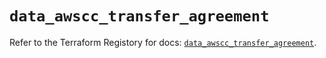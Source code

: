 # `data_awscc_transfer_agreement`

Refer to the Terraform Registory for docs: [`data_awscc_transfer_agreement`](https://registry.terraform.io/providers/hashicorp/awscc/0.70.0/docs/data-sources/transfer_agreement).
